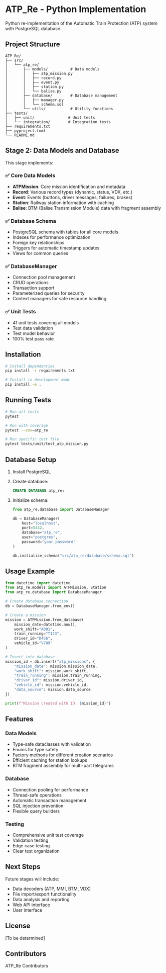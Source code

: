 # ATP_Re - Python Implementation

Python re-implementation of the Automatic Train Protection (ATP) system with PostgreSQL database.

## Project Structure

```
ATP_Re/
├── src/
│   └── atp_re/
│       ├── models/          # Data models
│       │   ├── atp_mission.py
│       │   ├── record.py
│       │   ├── event.py
│       │   ├── station.py
│       │   └── balise.py
│       ├── database/        # Database management
│       │   ├── manager.py
│       │   └── schema.sql
│       └── utils/           # Utility functions
├── tests/
│   ├── unit/               # Unit tests
│   └── integration/        # Integration tests
├── requirements.txt
├── pyproject.toml
└── README.md
```

## Stage 2: Data Models and Database

This stage implements:

### ✅ Core Data Models
- **ATPMission**: Core mission identification and metadata
- **Record**: Various record types (dynamic, status, VDX, etc.)
- **Event**: Events (buttons, driver messages, failures, brakes)
- **Station**: Railway station information with caching
- **Balise**: BTM (Balise Transmission Module) data with fragment assembly

### ✅ Database Schema
- PostgreSQL schema with tables for all core models
- Indexes for performance optimization
- Foreign key relationships
- Triggers for automatic timestamp updates
- Views for common queries

### ✅ DatabaseManager
- Connection pool management
- CRUD operations
- Transaction support
- Parameterized queries for security
- Context managers for safe resource handling

### ✅ Unit Tests
- 41 unit tests covering all models
- Test data validation
- Test model behavior
- 100% test pass rate

## Installation

```bash
# Install dependencies
pip install -r requirements.txt

# Install in development mode
pip install -e .
```

## Running Tests

```bash
# Run all tests
pytest

# Run with coverage
pytest --cov=atp_re

# Run specific test file
pytest tests/unit/test_atp_mission.py
```

## Database Setup

1. Install PostgreSQL
2. Create database:
   ```sql
   CREATE DATABASE atp_re;
   ```

3. Initialize schema:
   ```python
   from atp_re.database import DatabaseManager
   
   db = DatabaseManager(
       host="localhost",
       port=5432,
       database="atp_re",
       user="postgres",
       password="your_password"
   )
   
   db.initialize_schema("src/atp_re/database/schema.sql")
   ```

## Usage Example

```python
from datetime import datetime
from atp_re.models import ATPMission, Station
from atp_re.database import DatabaseManager

# Create database connection
db = DatabaseManager.from_env()

# Create a mission
mission = ATPMission.from_database(
    mission_date=datetime.now(),
    work_shift="A001",
    train_running="T123",
    driver_id="D456",
    vehicle_id="V789"
)

# Insert into database
mission_id = db.insert("atp_missions", {
    "mission_date": mission.mission_date,
    "work_shift": mission.work_shift,
    "train_running": mission.train_running,
    "driver_id": mission.driver_id,
    "vehicle_id": mission.vehicle_id,
    "data_source": mission.data_source
})

print(f"Mission created with ID: {mission_id}")
```

## Features

### Data Models
- Type-safe dataclasses with validation
- Enums for type safety
- Factory methods for different creation scenarios
- Efficient caching for station lookups
- BTM fragment assembly for multi-part telegrams

### Database
- Connection pooling for performance
- Thread-safe operations
- Automatic transaction management
- SQL injection prevention
- Flexible query builders

### Testing
- Comprehensive unit test coverage
- Validation testing
- Edge case testing
- Clear test organization

## Next Steps

Future stages will include:
- Data decoders (ATP, MMI, BTM, VDX)
- File import/export functionality
- Data analysis and reporting
- Web API interface
- User interface

## License

[To be determined]

## Contributors

ATP_Re Contributors

